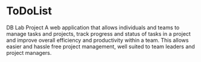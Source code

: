 # ToDoList 
 DB Lab Project
 A web application that allows individuals and teams to manage tasks and projects, track progress
and status of tasks in a project and improve overall efficiency and productivity within a team.
This allows easier and hassle free project management, well suited to team leaders and project
managers.

